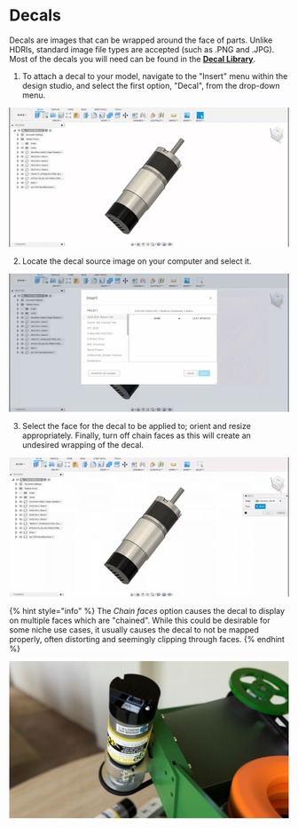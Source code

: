 # Decals

Decals are images that can be wrapped around the face of parts. Unlike HDRIs, standard image file types are accepted \(such as .PNG and .JPG\). Most of the decals you will need can be found in the [**Decal Library**](https://photos.google.com/share/AF1QipNS1p_h-UilCHEvSoTZNdxclRQBJGjViyh_1pqrRcx0o8R58EYXR95usjRIjo5KHQ?key=OTZDX0daejE2aDhvM1RqcWJCZi1iNks1LWpralVB). 

1. To attach a decal to your model, navigate to the "Insert" menu within the design studio, and select the first option, "Decal", from the drop-down menu.

![Navigating to the &quot;Decal&quot; tab](../.gitbook/assets/c51f8bed4c037a857ef27e6a495af3ae.gif)

   2. Locate the decal source image on your computer and select it.

![Selecting the decal](../.gitbook/assets/cc3134544f7b555d40b5afdb68bb24f1.gif)

   3. Select the face for the decal to be applied to; orient and resize appropriately. Finally, turn off chain faces as this will create an undesired wrapping of the decal.

![Orienting and resizing the decal on the motor](../.gitbook/assets/5e3812ae3d86e30f76c625a99a71a79c.gif)

{% hint style="info" %}
The _Chain faces_ option causes the decal to display on multiple faces which are "chained". While this could be desirable for some niche use cases, it usually causes the decal to not be mapped properly, often distorting and seemingly clipping through faces.
{% endhint %}

![Ultimate Goal shooter with motor decals by FTC 16537 rendered by 18246](../.gitbook/assets/shootamoturr.png)

